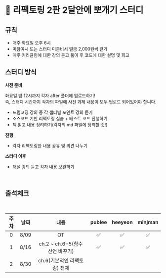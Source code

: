 # :school: 리팩토링 2판 2달안에 뽀개기 스터디

## 규칙

- 매주 화요일 오후 6시
- 미참여시 또는 스터디 미준비시 벌금 2,000원씩 걷기
- 매주 커리큘럼에 대한 강의 듣고 풀이 후 코드에 대한 설명 및 회고

## 스터디 방식

**사전 준비**

화요일 밤 12시까지 각자 after 폴더에 업로드하기! <br />
즉, 스터디 시간까지 각자의 파일에 사전 과제 내용이 모두 업로드 되어있어야 합니다.

- 드림코딩 강의 중 각 챕터별 포인트 강의 듣기
- 소스코드 기반 리팩토링 실습 + 테스트 코드 진행하기
- 책 읽고 내용 정리하기(각자의 md 파일에 정리할 것!)

**진행**

- 각자 리팩토링한 내용 공유 및 의견 나누기

**스터디 이후**

- 해설 강의 듣고 각자 내용 보완하기

<br/>

<pr>

## 출석체크

  <br/>

| 주차| 날짜 |            내용           |  publee | heeyeon | minjman |
|:---:|:---:|:------------------------:|:--------:| :-----: |:-------:|
|  0  | 8/09 |          OT            |  ✅  | ✅ |    ✅    |
|  1  | 8/16 |  ch.2 ~ ch.6-5(함수 선언 바꾸기) |  ✅  | ✅ |    ✅    |
|  2  | 8/30 |  ch.6(기본적인 리팩토링) 전체 |    |  |      |

</pr>
